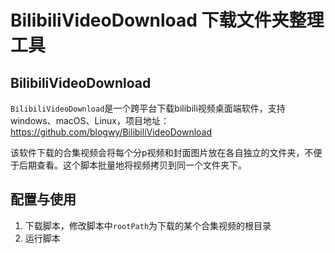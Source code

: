 # BilibiliVideoDownload 下载文件夹整理工具

## BilibiliVideoDownload

`BilibiliVideoDownload`是一个跨平台下载bilibili视频桌面端软件，支持windows、macOS、Linux，项目地址：https://github.com/blogwy/BilibiliVideoDownload

该软件下载的合集视频会将每个分p视频和封面图片放在各自独立的文件夹，不便于后期查看。这个脚本批量地将视频拷贝到同一个文件夹下。

## 配置与使用

1. 下载脚本，修改脚本中`rootPath`为下载的某个合集视频的根目录
2. 运行脚本
